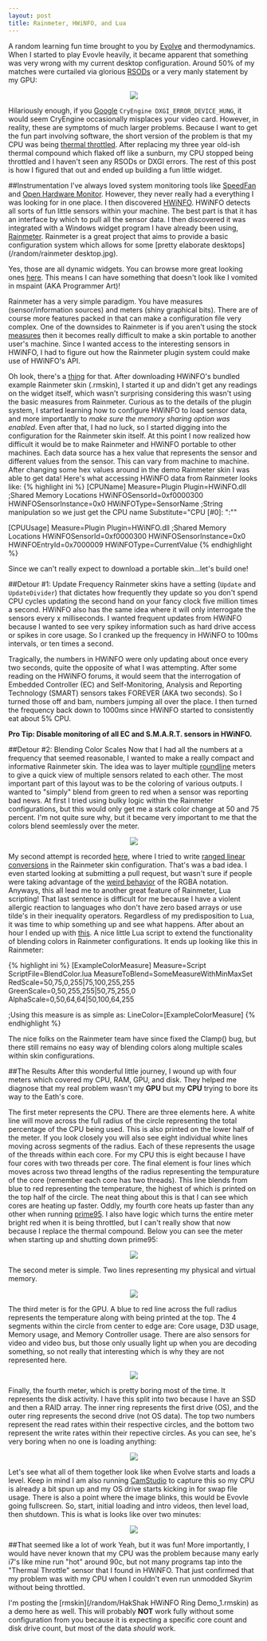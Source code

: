 ```yaml
---
layout: post
title: Rainmeter, HWiNFO, and Lua
---
```


A random learning fun time brought to you by [Evolve](http://evolvegame.com/) and thermodynamics. When I started to play Evovle heavily, it became apparent that something was very wrong with my current desktop configuration. Around 50% of my matches were curtailed via glorious [RSODs](/random/rsod.jpg) or a very manly statement by my GPU:

<p align="center"><img src="/random/dxgi_error_device_hung.jpg"/></p>

Hilariously enough, if you [Google](http://lmgtfy.com/?q=CryEngine+DXGI_ERROR_DEVICE_HUNG) `CryEngine DXGI_ERROR_DEVICE_HUNG`, it would seem CryEngine occasionally misplaces your video card. However, in reality, these are symptoms of much larger problems. Because I want to get the fun part involving software, the short version of the problem is that my CPU was being [thermal throttled](http://superuser.com/questions/610913/how-does-cpu-thermal-throttle-work). After replacing my three year old-ish thermal compound which flaked off like a sunburn, my CPU stopped being throttled and I haven't seen any RSODs or DXGI errors. The rest of this post is how I figured that out and ended up building a fun little widget.

##Instrumentation
I've always loved system monitoring tools like [SpeedFan](http://www.almico.com/speedfan.php) and [Open Hardware Monitor](http://openhardwaremonitor.org/). However, they never really had a everything I was looking for in one place. I then discovered [HWiNFO](http://www.hwinfo.com/). HWiNFO detects all sorts of fun little sensors within your machine. The best part is that it has an interface by which to pull all the sensor data. I then discovered it was integrated with a Windows widget program I have already been using, [Rainmeter](http://rainmeter.net/). Rainmeter is a great project that aims to provide a basic configuration system which allows for some [pretty elaborate desktops](/random/rainmeter desktop.jpg). 

Yes, those are all dynamic widgets. You can browse more great looking ones [here](http://rainmeter.deviantart.com/gallery/). This means I can have something that doesn't look like I vomited in mspaint (AKA Programmer Art)!

Rainmeter has a very simple paradigm. You have measures (sensor/information sources) and meters (shiny graphical bits). There are of course more features packed in that can make a configuration file very complex. One of the downsides to Rainmeter is if you aren't using the stock [measures](http://docs.rainmeter.net/manual/measures) then it becomes really difficult to make a skin portable to another user's machine. Since I wanted access to the interesting sensors in HWiNFO, I had to figure out how the Rainmeter plugin system could make use of HWiNFO's API.

Oh look, there's a [thing](http://www.hwinfo.com/forum/Thread-Rainmeter-plug-in-for-HWiNFO-2-0) for that. After downloading HWiNFO's bundled example Rainmeter skin (.rmskin), I started it up and didn't get any readings on the widget itself, which wasn't surprising considering this wasn't using the basic measures from Rainmeter. Curious as to the details of the plugin system, I started learning how to configure HWiNFO to load sensor data, and more importantly to *make sure the memory sharing option was enabled*. Even after that, I had no luck, so I started digging into the configuration for the Rainmeter skin itself. At this point I now realized how difficult it would be to make Rainmeter and HWiNFO portable to other machines. Each data source has a hex value that represents the sensor and different values from the sensor. This can vary from machine to machine. After changing some hex values around in the demo Rainmeter skin I was able to get data! Here's what accessing HWiNFO data from Rainmeter looks like: 
{% highlight ini %}
[CPUName]
Measure=Plugin
Plugin=HWiNFO.dll
;Shared Memory Locations
HWiNFOSensorId=0xf0000300
HWiNFOSensorInstance=0x0
HWiNFOType=SensorName
;String manipulation so we just get the CPU name
Substitute="CPU [#0]: ":""

[CPUUsage]
Measure=Plugin
Plugin=HWiNFO.dll
;Shared Memory Locations
HWiNFOSensorId=0xf0000300
HWiNFOSensorInstance=0x0
HWiNFOEntryId=0x7000009
HWiNFOType=CurrentValue
{% endhighlight %}

Since we can't really expect to download a portable skin...let's build one!

##Detour #1: Update Frequency
Rainmeter skins have a setting (`Update` and `UpdateDivider`) that dictates how frequently they update so you don't spend CPU cycles updating the second hand on your fancy clock five million times a second. HWiNFO also has the same idea where it will only interrogate the sensors every x milliseconds. I wanted frequent updates from HWiNFO because I wanted to see very spikey information such as hard drive access or spikes in core usage. So I cranked up the frequency in HWiNFO to 100ms intervals, or ten times a second. 

Tragically, the numbers in HWiNFO were only updating about once every two seconds, quite the opposite of what I was attempting. After some reading on the HWiNFO forums, it would seem that the interrogation of Embedded Controller (EC) and Self-Monitoring, Analysis and Reporting Technology (SMART) sensors takes FOREVER (AKA two seconds). So I turned those off and bam, numbers jumping all over the place. I then turned the frequency back down to 1000ms since HWiNFO started to consistently eat about 5% CPU.

**Pro Tip: Disable monitoring of all EC and S.M.A.R.T. sensors in HWiNFO.**

##Detour #2: Blending Color Scales
Now that I had all the numbers at a frequency that seemed reasonable, I wanted to make a really compact and informative Rainmeter skin. The idea was to layer multiple [roundline](http://docs.rainmeter.net/manual/meters/roundline) meters to give a quick view of multiple sensors related to each other. The most important part of this layout was to be the coloring of various outputs. I wanted to "simply" blend from green to red when a sensor was reporting bad news. At first I tried using bulky logic within the Rainmeter configurations, but this would only get me a stark color change at 50 and 75 percent. I'm not quite sure why, but it became very important to me that the colors blend seemlessly over the meter.

<p align="center"><img src="/random/mission from god.jpg"/></p>

My second attempt is recorded [here](http://rainmeter.net/forum/viewtopic.php?f=14&t=20437), where I tried to write [ranged linear conversions](http://stackoverflow.com/questions/929103/convert-a-number-range-to-another-range-maintaining-ratio) in the Rainmeter skin configuration. That's was a bad idea. I even started looking at submitting a pull request, but wasn't sure if people were taking advantage of the [weird behavior](https://github.com/rainmeter/rainmeter/issues/38) of the RGBA notation. Anyways, this all lead me to another great feature of Rainmeter, Lua scripting! That last sentence is difficult for me because I have a violent allergic reaction to languages who don't have zero based arrays or use tilde's in their inequality operators. Regardless of my predisposition to Lua, it was time to whip something up and see what happens. After about an hour I ended up with [this](https://gist.github.com/HakShak/e6225c488b4a1bfea1c0). A nice little Lua script to extend the functionality of blending colors in Rainmeter configurations. It ends up looking like this in Rainmeter:

{% highlight ini %}
[ExampleColorMeasure]
Measure=Script
ScriptFile=BlendColor.lua
MeasureToBlend=SomeMeasureWithMinMaxSet
RedScale=50,75,0,255|75,100,255,255
GreenScale=0,50,255,255|50,75,255,0
AlphaScale=0,50,64,64|50,100,64,255
 
;Using this measure is as simple as:
LineColor=[ExampleColorMeasure]
{% endhighlight %}

The nice folks on the Rainmeter team have since fixed the Clamp() bug, but there still remains no easy way of blending colors along multiple scales within skin configurations.

##The Results
After this wonderful little journey, I wound up with four meters which covered my CPU, RAM, GPU, and disk. They helped me diagnose that my real problem wasn't my **GPU** but my **CPU** trying to bore its way to the Eath's core.

The first meter represents the CPU. There are three elements here. A white line will move across the full radius of the circle representing the total percentage of the CPU being used. This is also printed on the lower half of the meter. If you look closely you will also see eight individual white lines moving across segments of the radius. Each of these represents the usage of the threads within each core. For my CPU this is eight because I have four cores with two threads per core. The final element is four lines which moves across two thread lengths of the radius representing the tempurature of the core (remember each core has two threads). This line blends from blue to red representing the temperature, the highest of which is printed on the top half of the circle. The neat thing about this is that I can see which cores are heating up faster. Oddly, my fourth core heats up faster than any other when running [prime95](http://www.mersenne.org/download/). I also have logic which turns the entire meter bright red when it is being throttled, but I can't really show that now because I replace the thermal compound. Below you can see the meter when starting up and shutting down prime95:

<p align="center"><img src="/random/prime95.gif"/></p>

The second meter is simple. Two lines representing my physical and virtual memory. 

<p align="center"><img src="/random/ram.png"/></p>

The third meter is for the GPU. A blue to red line across the full radius represents the temperature along with being printed at the top. The 4 segments within the circle from center to edge are: Core usage, D3D usage, Memory usage, and Memory Controller usage. There are also sensors for video and video bus, but those only usually light up when you are decoding something, so not really that interesting which is why they are not represented here.

<p align="center"><img src="/random/gpu.png"/></p>

Finally, the fourth meter, which is pretty boring most of the time. It represents the disk activity. I have this split into two because I have an SSD and then a RAID array. The inner ring represents the first drive (OS), and the outer ring represents the second drive (not OS data). The top two numbers represent the read rates within their respective circles, and the bottom two represent the write rates within their repective circles. As you can see, he's very boring when no one is loading anything:

<p align="center"><img src="/random/disk.png"/></p>

Let's see what all of them together look like when Evolve starts and loads a level. Keep in mind I am also running [CamStudio](http://camstudio.org/) to capture this so my CPU is already a bit spun up and my OS drive starts kicking in for swap file usage. There is also a point where the image blinks, this would be Evovle going fullscreen. So, start, initial loading and intro videos, then level load, then shutdown. This is what is looks like over two minutes:

<p align="center"><img src="/random/evolve.gif"/></p>

##That seemed like a lot of work
Yeah, but it was fun! More importantly, I would have never known that my CPU was the problem because many early i7's like mine run "hot" around 90c, but not many programs tap into the "Thermal Throttle" sensor that I found in HWiNFO. That just confirmed that my problem was with my CPU when I couldn't even run unmodded Skyrim without being throttled.

I'm posting the [rmskin](/random/HakShak HWiNFO Ring Demo_1.rmskin) as a demo here as well. This will probably **NOT** work fully without some configuration from you because it is expecting a specific core count and disk drive count, but most of the data *should* work.